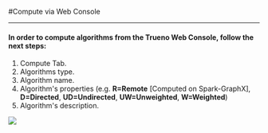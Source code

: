 #Compute via Web Console

---

#### In order to compute algorithms from the Trueno Web Console, follow the next steps:
 
1. Compute Tab.
2. Algorithms type.
3. Algorithm name.
4. Algorithm's properties (e.g. **R=Remote** [Computed on Spark-GraphX], **D=Directed**, **UD=Undirected**, **UW=Unweighted**, **W=Weighted**)
5. Algorithm's description.

![](../../../assets/images/compute/compute-menu-itemized.png)
